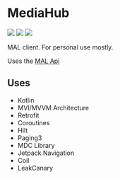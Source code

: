 # MediaHub 
<p align="left">
    <a href="https://github.com/JetBrains/kotlin/releases/tag/v1.4.31" alt="Kotlin">
        <img src="https://img.shields.io/badge/Kotlin-1.4.31-blue" /></a>
    <a href="https://github.com/Sharkaboi/MediaHub/blob/master/LICENSE" alt="License">
        <img src="https://img.shields.io/badge/License-MIT-orange" /></a>
    <a href="https://github.com/sharkaboi/mediahub/graphs/contributors" alt="Contributors">
        <img src="https://img.shields.io/github/contributors/sharkaboi/mediahub" /></a>
</p>

MAL client. For personal use mostly.

Uses the [MAL Api](https://myanimelist.net/apiconfig/references/api/v2)

## Uses
* Kotlin
* MVI/MVVM Architecture
* Retrofit
* Coroutines
* Hilt
* Paging3
* MDC Library
* Jetpack Navigation
* Coil
* LeakCanary
